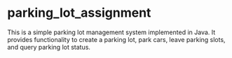# parking_lot_assignment
This is a simple parking lot management system implemented in Java. It provides functionality to create a parking lot, park cars, leave parking slots, and query parking lot status.
